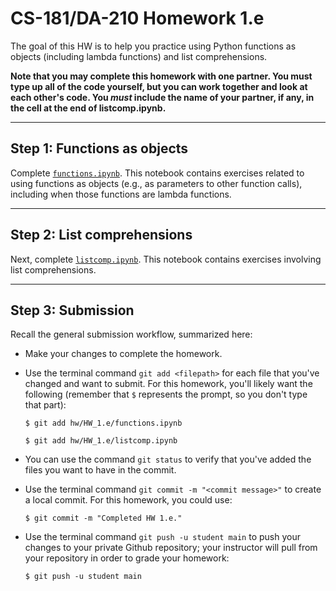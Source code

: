 # CS-181/DA-210 Homework 1.e

The goal of this HW is to help you practice using Python functions as objects (including lambda functions) and list comprehensions.

**Note that you may complete this homework with one partner.  You must type up all of the code yourself, but you can work together and look at each other's code.  You _must_ include the name of your partner, if any, in the cell at the end of listcomp.ipynb.**

---

## Step 1: Functions as objects

Complete [`functions.ipynb`](functions.ipynb).  This notebook contains exercises related to using functions as objects (e.g., as parameters to other function calls), including when those functions are lambda functions.

---

## Step 2: List comprehensions

Next, complete [`listcomp.ipynb`](listcomp.ipynb).  This notebook contains exercises involving list comprehensions.

---

## Step 3: Submission

Recall the general  submission workflow, summarized here:

- Make your changes to complete the homework.

- Use the terminal command `git add <filepath>` for each file that you've changed and want to submit.  For this homework, you'll likely want the following (remember that `$` represents the prompt, so you don't type that part):

    ```
    $ git add hw/HW_1.e/functions.ipynb

    $ git add hw/HW_1.e/listcomp.ipynb
    ```

- You can use the command `git status` to verify that you've added the files you want to have in the commit.

- Use the terminal command `git commit -m "<commit message>"` to create a local commit.  For this homework, you could use:

    ```
    $ git commit -m "Completed HW 1.e."
    ```

- Use the terminal command `git push -u student main` to push your changes to your private Github repository; your instructor will pull from your repository in order to grade your homework:

    ```
    $ git push -u student main
    ```